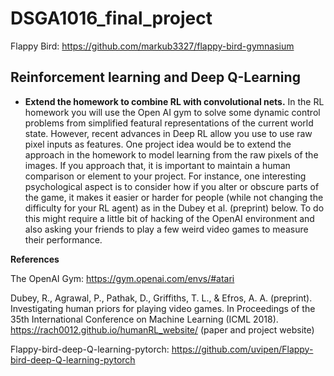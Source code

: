 # DSGA1016_final_project

Flappy Bird:
https://github.com/markub3327/flappy-bird-gymnasium

## Reinforcement learning and Deep Q-Learning
- **Extend the homework to combine RL with convolutional nets.**  In the RL homework you will use the Open AI gym to solve some dynamic control problems from simplified featural representations of the current world state.  However, recent advances in Deep RL allow you use to use raw pixel inputs as features.  One project idea would be to extend the approach in the homework to model learning from the raw pixels of the images.  If you approach that, it is important to maintain a human comparison or element to your project.  For instance, one interesting psychological aspect is to consider how if you alter or obscure parts of the game, it makes it easier or harder for people (while not changing the difficulty for your RL agent) as in the Dubey et al. (preprint) below.  To do this might require a little bit of hacking of the OpenAI environment and also asking your friends to play a few weird video games to measure their performance.

**References**  

The OpenAI Gym: https://gym.openai.com/envs/#atari

Dubey, R., Agrawal, P., Pathak, D., Griffiths, T. L., & Efros, A. A. (preprint). Investigating human priors for playing video games. In Proceedings of the 35th International Conference on Machine Learning (ICML 2018). https://rach0012.github.io/humanRL_website/ (paper and project website)

Flappy-bird-deep-Q-learning-pytorch: https://github.com/uvipen/Flappy-bird-deep-Q-learning-pytorch
